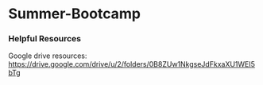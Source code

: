 # Summer-Bootcamp
### Helpful Resources
Google drive resources: https://drive.google.com/drive/u/2/folders/0B8ZUw1NkgseJdFkxaXU1WEI5bTg
